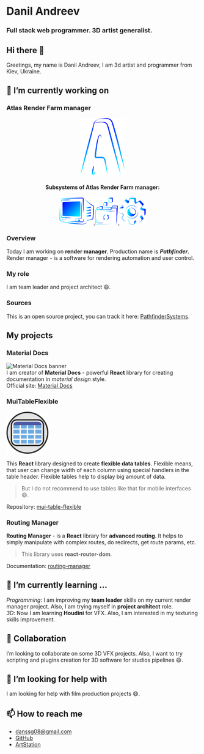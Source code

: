 # Danil Andreev
### Full stack web programmer. 3D artist generalist.
## Hi there 👋
Greetings, my name is Danil Andreev, I am 3d artist and programmer from Kiev, Ukraine.

## 🔭 I’m currently working on
### Atlas Render Farm manager

<div align="center">
  <a href="https://github.com/AtlasRender">
    <img alt="Atlas logo" src="https://github.com/AtlasRender/atlas-media/blob/main/logos/AtlasRenderLogo.svg" height="150" />
  </a>
</div>
<div align="center">
  <h4> Subsystems of Atlas Render Farm manager:
</div>
<div align="center">
  <a href="https://github.com/AtlasRender/atlas-monitor">
    <img alt="Atlas Monitor logo" src="https://github.com/AtlasRender/atlas-media/blob/main/logos/AtlasMonitorLogo.svg" height="70"/>
  </a>
  <a href="https://github.com/AtlasRender/atlas-core">
  <img alt="Atlas Core logo" src="https://github.com/AtlasRender/atlas-media/blob/main/logos/AtlasCoreLogo.svg" height="70"/>
  </a>
  <a href="https://github.com/AtlasRender/atlas-slave">
  <img alt="Atlas Slave logo" src="https://github.com/AtlasRender/atlas-media/blob/main/logos/AtlasSlaveLogo.svg" height="70"/>
  </a>
</div>


### Overview
Today I am working on __render manager__. Production name is ___Pathfinder___. Render manager - is a software for rendering automation and user control. 
### My role
I am team leader and project architect 😄.
### Sources
This is an open source project, you can track it here: [PathfinderSystems](https://github.com/Pathfinder-Systems).  


## My projects
### Material Docs
![Material Docs banner](https://github.com/DanilAndreev/material-docs/raw/master/images/MaterialDocsLogoOverview.png)  
I am creator of __Material Docs__ - powerful __React__ library for creating documentation in _material design_ style.  
Official site: [Material Docs](http://material-docs.com)
### MuiTableFlexible
<img alt="mui-table-flexible logo" height="110" src="https://github.com/DanilAndreev/mui-table-flexible/raw/master/logo256.png"/>  

This __React__ library designed to create __flexible data tables__. Flexible means, that user can change width of each column using special handlers in the table header. Flexible tables help to display big amount of data. 
> But I do not recommend to use tables like that for mobile interfaces 😄.  

Repository: [mui-table-flexible](https://github.com/DanilAndreev/mui-table-flexible)
### Routing Manager
__Routing Manager__ - is a __React__ library for __advanced routing__. It helps to simply manipulate with complex routes, do redirects, get route params, etc.  
> This library uses __react-router-dom__.

Documentation: [routing-manager](https://github.com/DanilAndreev/routing-manager)

## 🌱 I’m currently learning ...
_Programming_: I am improving my __team leader__ skills on my current render manager project. Also, I am trying myself in __project architect__ role.  
_3D_: Now I am learning __Houdini__ for VFX. Also, I am interested in my texturing skills improvement. 


## 👯 Collaboration
I’m looking to collaborate on some 3D VFX projects. Also, I want to try scripting and plugins creation for 3D software for studios pipelines 😄.

## 🤔 I’m looking for help with
I am looking for help with film production projects 😄.

## 📫 How to reach me
* danssg08@gmail.com 
* [GitHub](https://github.com/DanilAndreev)
* [ArtStation](https://www.artstation.com/danilandreev)
<!--
**DanilAndreev/DanilAndreev** is a ✨ _special_ ✨ repository because its `README.md` (this file) appears on your GitHub profile.

Here are some ideas to get you started:

- 🔭 I’m currently working on ...
- 🌱 I’m currently learning ...
- 👯 I’m looking to collaborate on ...
- 🤔 I’m looking for help with ...
- 💬 Ask me about ...
- 📫 How to reach me: ...
- 😄 Pronouns: ...
- ⚡ Fun fact: ...
-->
